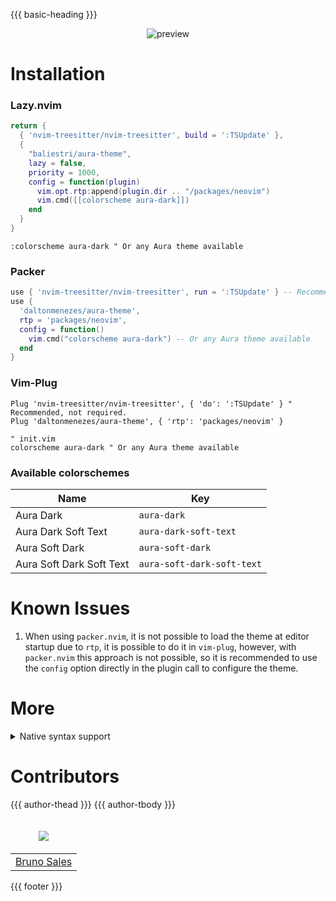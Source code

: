 {{{ basic-heading }}}

<p align="center">
  <img alt="preview" src="https://camo.githubusercontent.com/91c5c0183e09c112509460cb85b1d87efd937058bf1f5dd6264f68e0b12bd799/68747470733a2f2f692e696d6775722e636f6d2f444637793945682e706e67" />
</p>

# Installation

### Lazy.nvim

```lua
return {
  { 'nvim-treesitter/nvim-treesitter', build = ':TSUpdate' },
  {
    "baliestri/aura-theme",
    lazy = false,
    priority = 1000,
    config = function(plugin)
      vim.opt.rtp:append(plugin.dir .. "/packages/neovim")
      vim.cmd([[colorscheme aura-dark]])
    end
  }
}
```

```vim
:colorscheme aura-dark " Or any Aura theme available
```

### Packer

```lua
use { 'nvim-treesitter/nvim-treesitter', run = ':TSUpdate' } -- Recommended, not required.
use {
  'daltonmenezes/aura-theme',
  rtp = 'packages/neovim',
  config = function()
    vim.cmd("colorscheme aura-dark") -- Or any Aura theme available
  end
}
```

### Vim-Plug

```vim
Plug 'nvim-treesitter/nvim-treesitter', { 'do': ':TSUpdate' } " Recommended, not required.
Plug 'daltonmenezes/aura-theme', { 'rtp': 'packages/neovim' }
```

```vim
" init.vim
colorscheme aura-dark " Or any Aura theme available
```

### Available colorschemes

| Name                     | Key                        |
| ------------------------ | -------------------------- |
| Aura Dark                | `aura-dark`                |
| Aura Dark Soft Text      | `aura-dark-soft-text`      |
| Aura Soft Dark           | `aura-soft-dark`           |
| Aura Soft Dark Soft Text | `aura-soft-dark-soft-text` |

# Known Issues

1. When using `packer.nvim`, it is not possible to load the theme at editor startup due to `rtp`, it is possible to do it in `vim-plug`, however, with `packer.nvim` this approach is not possible, so it is recommended to use the `config` option directly in the plugin call to configure the theme.

# More

<details>
  <summary>Native syntax support</summary>

###

| Language name    | Progress                    |
| ---------------- | --------------------------- |
| CSS              | 95%                         |
| HTML             | 95%                         |
| Javascript       | 5% `Better with TreeSitter` |
| Javascript React | 5% `Better with TreeSitter` |
| JSON             | 90%                         |
| Lua              | 80%                         |
| Markdown         | 80%                         |
| SASS             | 70%                         |
| Typescript       | 90%                         |
| Typescript React | 90%                         |
| YAML             | 85%                         |

</details>

# Contributors

<table>
  <thead>
    <tr>
      <td valign="middle" align="center"><p>
        <a href="https://github.com/baliestri">
          <img src="https://images.weserv.nl/?url=avatars.githubusercontent.com/u/46748996?v=4&h=100&w=100&fit=cover&mask=circle&maxage=7d" align="center">
        </a>
      </td>
      {{{ author-thead }}}
    </tr>
  </thead>

  <tbody>
    <tr>
      <td align="center"><a href="https://github.com/baliestri">Bruno Sales</a></td>
      {{{ author-tbody }}}
    </tr>
  </tbody>
</table>

{{{ footer }}}
